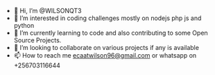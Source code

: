 - 👋 Hi, I’m @WILSONQT3
- 👀 I’m interested in coding challenges mostly on nodejs php js and python
- 🌱 I’m currently learning to code and also contributing to some Open Source Projects.
- 💞️ I’m looking to collaborate on various projects if any is available
- 📫 How to reach me ecaatwilson96@gmail.com or whatsapp on +256703116644

<!---
WILSONQT3/WILSONQT3 is a ✨ special ✨ repository because its `README.md` (this file) appears on your GitHub profile.
You can click the Preview link to take a look at your changes.
--->
